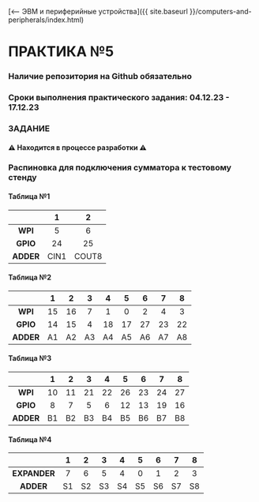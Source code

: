 [⟵ ЭВМ и периферийные устройства]({{ site.baseurl }}/computers-and-peripherals/index.html)

# **ПРАКТИКА №5**

### **Наличие репозитория на Github обязательно**

### **Сроки выполнения практического задания: 04.12.23 - 17.12.23**

### **ЗАДАНИЕ**

#### ⚠️ **Находится в процессе разработки** ⚠️

### Распиновка для подключения сумматора к тестовому стенду

#### Таблица №1

| |1|2|
|:-:|:-:|:-:|
|**WPI**|5|6|
|**GPIO**|24|25|
|**ADDER**|CIN1|COUT8|

#### Таблица №2

| |1|2|3|4|5|6|7|8|
|:-:|:-:|:-:|:-:|:-:|:-:|:-:|:-:|:-:|
|**WPI**|15|16|7|1|0|2|4|3|
|**GPIO**|14|15|4|18|17|27|23|22|
|**ADDER**|A1|A2|A3|A4|A5|A6|A7|A8|

#### Таблица №3

| |1|2|3|4|5|6|7|8|
|:-:|:-:|:-:|:-:|:-:|:-:|:-:|:-:|:-:|
|**WPI**|10|11|21|22|26|23|24|27|
|**GPIO**|8|7|5|6|12|13|19|16|
|**ADDER**|B1|B2|B3|B4|B5|B6|B7|B8|

#### Таблица №4

| |1|2|3|4|5|6|7|8|
|:-:|:-:|:-:|:-:|:-:|:-:|:-:|:-:|:-:|
|**EXPANDER**|7|6|5|4|0|1|2|3|
|**ADDER**|S1|S2|S3|S4|S5|S6|S7|S8|
